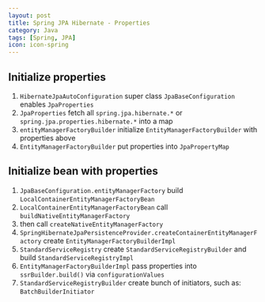 ```yaml
---
layout: post
title: Spring JPA Hibernate - Properties
category: Java
tags: [Spring, JPA]
icon: icon-spring
---
```


## Initialize properties

1. `HibernateJpaAutoConfiguration` super class `JpaBaseConfiguration` enables `JpaProperties`
1. `JpaProperties` fetch all `spring.jpa.hibernate.*` or `spring.jpa.properties.hibernate.*` into a map
1. `entityManagerFactoryBuilder` initialize `EntityManagerFactoryBuilder` with properties above
1. `EntityManagerFactoryBuilder` put properties into `JpaPropertyMap`

## Initialize bean with properties

1. `JpaBaseConfiguration.entityManagerFactory` build `LocalContainerEntityManagerFactoryBean`
1. `LocalContainerEntityManagerFactoryBean` call `buildNativeEntityManagerFactory`
1. then call `createNativeEntityManagerFactory`
1. `SpringHibernateJpaPersistenceProvider.createContainerEntityManagerFactory` create `EntityManagerFactoryBuilderImpl`
1. `StandardServiceRegistry` create `StandardServiceRegistryBuilder` and build `StandardServiceRegistryImpl`
1. `EntityManagerFactoryBuilderImpl` pass properties into `ssrBuilder.build()` via `configurationValues`
1. `StandardServiceRegistryBuilder` create bunch of initiators, such as: `BatchBuilderInitiator`
